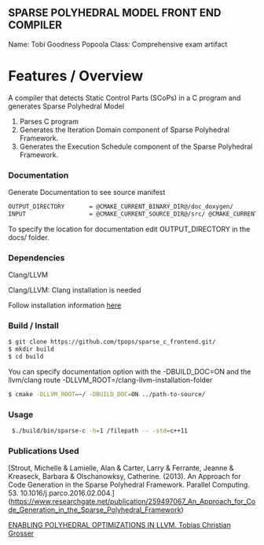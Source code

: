 ## SPARSE POLYHEDRAL MODEL FRONT END COMPILER

Name: Tobi Goodness Popoola
Class: Comprehensive exam artifact

# Features / Overview
A compiler that detects Static Control Parts (SCoPs) in a C program and generates Sparse Polyhedral Model

1. Parses C program 
2. Generates the Iteration Domain component of Sparse Polyhedral Framework.
3. Generates the Execution Schedule component of the Sparse Polyhedral Framework.


### Documentation

Generate Documentation to see source manifest


```sh
OUTPUT_DIRECTORY       = @CMAKE_CURRENT_BINARY_DIR@/doc_doxygen/
INPUT                  = @CMAKE_CURRENT_SOURCE_DIR@/src/ @CMAKE_CURRENT_SOURCE_DIR@/docs
```
To specify the location for documentation edit OUTPUT_DIRECTORY in the docs/ folder.


### Dependencies
Clang/LLVM

Clang/LLVM: Clang installation is needed

Follow installation information [here](https://clang.llvm.org/get_started.html)



### Build / Install

```sh
$ git clone https://github.com/tpops/sparse_c_frontend.git/
$ mkdir build
$ cd build
```

You can specify documentation option with the -DBUILD_DOC=ON and the llvm/clang route -DLLVM_ROOT=/clang-llvm-installation-folder

```sh
$ cmake -DLLVM_ROOT=~/ -DBUILD_DOC=ON ../path-to-source/
```

### Usage

```sh
 $./build/bin/sparse-c -h=1 /filepath -- -std=c++11

```


### Publications Used 

[Strout, Michelle & Lamielle, Alan & Carter, Larry & Ferrante, Jeanne & Kreaseck, Barbara & Olschanowksy, Catherine. (2013). An Approach for Code Generation in the Sparse Polyhedral Framework. Parallel Computing. 53. 10.1016/j.parco.2016.02.004.] (https://www.researchgate.net/publication/259497067_An_Approach_for_Code_Generation_in_the_Sparse_Polyhedral_Framework) 


[ENABLING POLYHEDRAL OPTIMIZATIONS IN LLVM. Tobias Christian Grosser](https://polly.llvm.org/publications/grosser-diploma-thesis.pdf)
